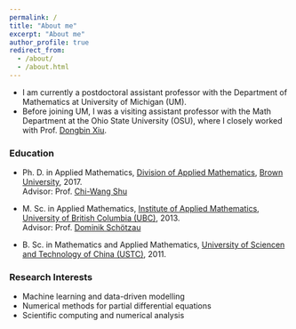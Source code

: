 ```yaml
---
permalink: /
title: "About me"
excerpt: "About me"
author_profile: true
redirect_from: 
  - /about/
  - /about.html
---
```

* I am currently a postdoctoral assistant professor with the Department of Mathematics at University of Michigan (UM). 
* Before joining UM, I was a visiting assistant professor with the Math Department at the Ohio State University (OSU), where I closely  worked with Prof. [Dongbin Xiu](https://people.math.osu.edu/xiu.16/).

### Education
* Ph. D. in Applied Mathematics, [Division of Applied Mathematics](https://www.brown.edu/academics/applied-mathematics/), [Brown University](https://www.brown.edu/), 2017.  
	Advisor: Prof. [Chi-Wang Shu](http://www.dam.brown.edu/people/shu/)  

* M. Sc. in Applied Mathematics, [Institute of Applied Mathematics](https://www.iam.ubc.ca/), [University of British Columbia (UBC)](https://www.ubc.ca/), 2013.  
	Advisor: Prof. [Dominik Sch&ouml;tzau](https://www.math.ubc.ca/~schoetzau/)  

* B. Sc. in Mathematics and Applied Mathematics, [University of Sciencen and Technology of China (USTC)](https://en.ustc.edu.cn/), 2011.

### Research Interests
* Machine learning and data-driven modelling
* Numerical methods for partial differential equations
* Scientific computing and numerical analysis

